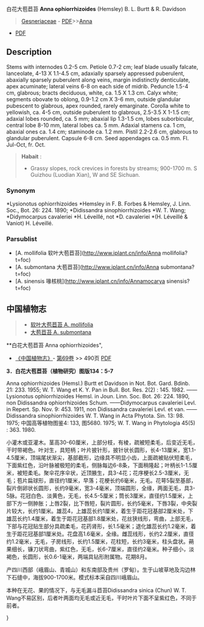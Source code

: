 白花大苞苣苔 **Anna ophiorrhizoides** (Hemsley) B. L. Burtt & R. Davidson

> [Gesneriaceae](http://www.iplant.cn/info/Gesneriaceae?t=foc) - [PDF](http://www.iplant.cn/foc/pdf/Gesneriaceae.pdf)>>[Anna](http://www.iplant.cn/info/Anna?t=foc)
 - [PDF](http://www.iplant.cn/foc/pdf/Anna.pdf)

## Description

Stems with internodes 0.2-5 cm. Petiole 0.7-2 cm; leaf blade usually falcate, lanceolate, 4-13 X 1.1-4.5 cm, adaxially sparsely appressed puberulent, abaxially sparsely puberulent along veins, margin indistinctly denticulate, apex acuminate; lateral veins 6-8 on each side of midrib. Peduncle 1.5-4 cm, glabrous; bracts deciduous, white, ca. 1.5 X 1.3 cm. Calyx white; segments obovate to oblong, 0.9-1.2 cm X 3-6 mm, outside glandular pubescent to glabrous, apex rounded, rarely emarginate. Corolla white to yellowish, ca. 4-5 cm, outside puberulent to glabrous, 2.5-3.5 X 1-1.5 cm; adaxial lobes rounded, ca. 5 mm; abaxial lip 1.3-1.5 cm, lobes suborbicular, central lobe 8-10 mm, lateral lobes ca. 5 mm. Adaxial stamens ca. 1 cm, abaxial ones ca. 1.4 cm; staminode ca. 1.2 mm. Pistil 2.2-2.6 cm, glabrous to glandular puberulent. Capsule 6-8 cm. Seed appendages ca. 0.5 mm. Fl. Jul-Oct, fr. Oct.


> **Habait** : 
>* Grassy slopes, rock crevices in forests by streams; 900-1700 m. S Guizhou (Luodian Xian), W and SE Sichuan.

### Synonym
*Lysionotus ophiorrhizoides *Hemsley in F. B. Forbes & Hemsley, J. Linn. Soc., Bot. 26: 224. 1890; *Didissandra sinophiorrhizoides *W. T. Wang; *Didymocarpus cavaleriei *H. Léveillé, not *D. cavaleriei *(H. Léveillé & Vaniot) H. Léveillé.



### Parsublist

* [A.  mollifolia  软叶大苞苣苔](http://www.iplant.cn/info/Anna mollifolia?t=foc)
* [A.  submontana  大苞苣苔](http://www.iplant.cn/info/Anna submontana?t=foc)
* [A.  sinensis  喙核桃](http://www.iplant.cn/info/Annamocarya sinensis?t=foc)

## 中国植物志

> * [软叶大苞苣苔  A.  mollifolia](Anna-mollifolia-软叶大苞苣苔.md)
> * [大苞苣苔  A.  submontana](Anna-submontana-大苞苣苔.md)


**白花大苞苣苔 Anna ophiorrhizoides",



* [《中国植物志》](http://www.iplant.cn/frps)- [第69卷](http://www.iplant.cn/frps/vol/69) >> 490页 [PDF](http://www.iplant.cn/frps/pdf/69/490.pdf)


**3．白花大苞苣苔（植物研究）图版134：5-7**

Anna ophiorrhizoides (Hemsl.) Burtt et Davidson in Not. Bot. Gard. Bdinb. 21: 233. 1955; W. T. Wang et K. Y. Pan in Bull. Bot. Res. 2(2) : 145. 1982. ——Lysionotus ophiorrhizoides Hemsl. in Joun. Linn. Soc. Bot. 26: 224. 1890, non Didissandra ophiorrhizoides Schum. ——Didymocarpus cavaleriei Levl. in Repert. Sp. Nov. 9: 453. 1911, non Didissandra cavaleriei Levl. et van. ——Didissandra sinophiorrhizoides W. T. Wang in Acta Phytota. Sin. 13: 98. 1975; 中国高等植物图鉴4: 133, 图5680. 1975; W. T. Wang in Phytologia 45(5) : 363. 1980.

小灌木或亚灌木。茎高30-60厘米，上部分枝，有棱，疏被短柔毛，后变近无毛，干时带褐色。叶对生，具短柄；叶片披针形，披针状长圆形，长4-13厘米，宽1.1-4.5厘米，顶端尾状渐尖，基部截形，边缘具不明显小齿，上面疏被贴伏短柔毛，下面紫红色，沿叶脉被极短的柔毛，侧脉每边6-8条，下面稍隆起；叶柄长1-1.5厘米，被短柔毛。聚伞花序伞状，近顶腋生，具3-4花；花序梗长2.5-3厘米，无毛；苞片扁球形，直径约1厘米，早落；花梗长约6毫米，无毛。花萼5裂至基部，裂片倒卵状长圆形，长约9毫米，宽3-4毫米，顶端圆形，全缘，两面无毛，具3-5脉。花冠白色、淡黄色，无毛，长4.5-5厘米；筒长3厘米，直径约1.5厘米，上部下方一侧肿胀；上唇2裂，比下唇短，裂片圆形，长约5毫米，下唇3裂，中央裂片较大，长约1厘米。雄蕊4，上雄蕊长约1厘米，着生于距花冠基部2厘米处，下雄蕊长约1.4厘米，着生于距花冠基部1.8厘米处，花丝狭线形，弯曲，上部无毛，下部与花冠贴生部分具疏柔毛，花药肾形，长1.5毫米；退化雄蕊长约1.2毫米，着生于距花冠基部1厘米处。花盘高1.6毫米，全缘。雌蕊线形，长约2.2厘米，直径约1.2毫米，无毛，子房线形，长约1.5厘米，花柱短，长约3毫米，柱头盘状。蒴果细长，镰刀状弯曲，紫红色，无毛，长6-7厘米，直径约2毫米。种子细小，淡褐色，长圆形，长0.6-1毫米，两端具钻形附属物。花期8月。

产四川西部（峨眉山、青城山）和东南部及贵州（罗甸）。生于山坡草地及沟边林下石缝中，海拔900-1700米。模式标本采自四川峨眉山。

本种在无花、果的情况下，与无毛漏斗苣苔Didissandra sinica (Chun) W. T. Wang不易区别，后者叶两面均无毛或近无毛，干时叶片下面不呈紫红色，不同于前者。



}